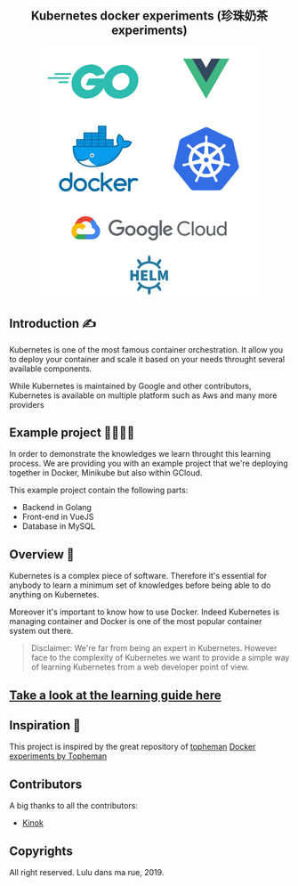 <div align="center">
  <h2>Kubernetes docker experiments (珍珠奶茶 experiments)</h2>
  <img src="stack.png" width="400" height="450" alt="logo">
</div>

## Introduction ✍️

Kubernetes is one of the most famous container orchestration. It allow you to deploy your container and scale it based on your needs throught several available components.

While Kubernetes is maintained by Google and other contributors, Kubernetes is available on multiple platform such as Aws and many more providers

## Example project 👨‍💻👩‍💻

In order to demonstrate the knowledges we learn throught this learning process. We are providing you with an example project that we're deploying together in Docker, Minikube but also within GCloud.

This example project contain the following parts:

- Backend in Golang
- Front-end in VueJS
- Database in MySQL

## Overview 💪

Kubernetes is a complex piece of software. Therefore it's essential for anybody to learn a minimum set of knowledges before being able to do anything on Kubernetes.

Moreover it's important to know how to use Docker. Indeed Kubernetes is managing container and Docker is one of the most popular container system out there.

> Disclaimer: We're far from being an expert in Kubernetes. However face to the complexity of Kubernetes we want to provide a simple way of learning Kubernetes from a web developer point of view.

## [Take a look at the learning guide here](https://luludansmarue.github.io/kubernetes-docker-lab/)

## Inspiration 📖

This project is inspired by the great repository of [topheman](https://github.com/topheman) [Docker experiments by Topheman](https://github.com/topheman/docker-experiments)

## Contributors

A big thanks to all the contributors:

- [Kinok](https://github.com/kinok)

## Copyrights

All right reserved. Lulu dans ma rue, 2019.
